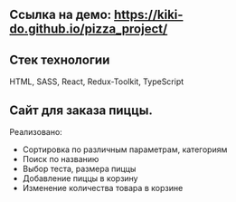 ## Ссылка на демо: https://kiki-do.github.io/pizza_project/

## Стек технологии
  HTML,
  SASS,
  React,
  Redux-Toolkit,
  TypeScript
  
## Сайт для заказа пиццы. 
Реализовано: 
 - Сортировка по различным параметрам, категориям
 - Поиск по названию
 - Выбор теста, размера пиццы
 - Добавление пиццы в корзину
 - Изменение количества товара в корзине

